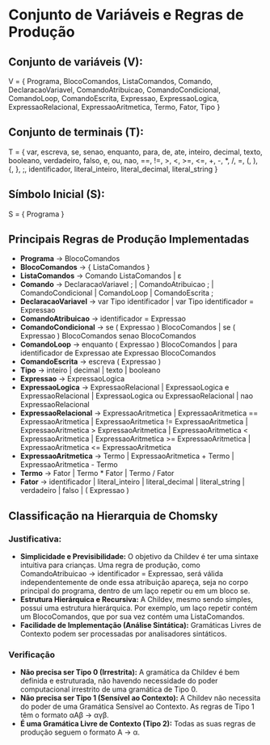 # Conjunto de Variáveis e Regras de Produção

## Conjunto de variáveis (V):
V = { Programa, BlocoComandos, ListaComandos, Comando, DeclaracaoVariavel, ComandoAtribuicao, ComandoCondicional, ComandoLoop, ComandoEscrita, Expressao, ExpressaoLogica, ExpressaoRelacional, ExpressaoAritmetica, Termo, Fator, Tipo }

## Conjunto de terminais (T):
T = { var, escreva, se, senao, enquanto, para, de, ate, inteiro, decimal, texto, booleano, verdadeiro, falso, e, ou, nao, ==, !=, >, <, >=, <=, +, -, *, /, =, (, ), {, }, ;, identificador, literal_inteiro, literal_decimal, literal_string }

## Símbolo Inicial (S):
S = { Programa }

## Principais Regras de Produção Implementadas

* **Programa** → BlocoComandos
* **BlocoComandos** → { ListaComandos }
* **ListaComandos** → Comando ListaComandos | ε
* **Comando** → DeclaracaoVariavel ; | ComandoAtribuicao ; | ComandoCondicional | ComandoLoop | ComandoEscrita ;
* **DeclaracaoVariavel** → var Tipo identificador | var Tipo identificador = Expressao
* **ComandoAtribuicao** → identificador = Expressao
* **ComandoCondicional** → se ( Expressao ) BlocoComandos | se ( Expressao ) BlocoComandos senao BlocoComandos
* **ComandoLoop** → enquanto ( Expressao ) BlocoComandos | para identificador de Expressao ate Expressao BlocoComandos
* **ComandoEscrita** → escreva ( Expressao )
* **Tipo** → inteiro | decimal | texto | booleano
* **Expressao** → ExpressaoLogica
* **ExpressaoLogica** → ExpressaoRelacional | ExpressaoLogica e ExpressaoRelacional | ExpressaoLogica ou ExpressaoRelacional | nao ExpressaoRelacional
* **ExpressaoRelacional** → ExpressaoAritmetica | ExpressaoAritmetica == ExpressaoAritmetica | ExpressaoAritmetica != ExpressaoAritmetica | ExpressaoAritmetica > ExpressaoAritmetica | ExpressaoAritmetica < ExpressaoAritmetica | ExpressaoAritmetica >= ExpressaoAritmetica | ExpressaoAritmetica <= ExpressaoAritmetica
* **ExpressaoAritmetica** → Termo | ExpressaoAritmetica + Termo | ExpressaoAritmetica - Termo
* **Termo** → Fator | Termo * Fator | Termo / Fator
* **Fator** → identificador | literal_inteiro | literal_decimal | literal_string | verdadeiro | falso | ( Expressao )

## Classificação na Hierarquia de Chomsky

### Justificativa:

* **Simplicidade e Previsibilidade:** O objetivo da Childev é ter uma sintaxe intuitiva para crianças. Uma regra de produção, como ComandoAtribuicao → identificador = Expressao, será válida independentemente de onde essa atribuição apareça, seja no corpo principal do programa, dentro de um laço repetir ou em um bloco se.
* **Estrutura Hierárquica e Recursiva:** A Childev, mesmo sendo simples, possui uma estrutura hierárquica. Por exemplo, um laço repetir contém um BlocoComandos, que por sua vez contém uma ListaComandos.
* **Facilidade de Implementação (Análise Sintática):** Gramáticas Livres de Contexto podem ser processadas por analisadores sintáticos.

### Verificação

* **Não precisa ser Tipo 0 (Irrestrita):** A gramática da Childev é bem definida e estruturada, não havendo necessidade do poder computacional irrestrito de uma gramática de Tipo 0.
* **Não precisa ser Tipo 1 (Sensível ao Contexto):** A Childev não necessita do poder de uma Gramática Sensível ao Contexto. As regras de Tipo 1 têm o formato αAβ → αγβ.
* **É uma Gramática Livre de Contexto (Tipo 2):** Todas as suas regras de produção seguem o formato A → α.
